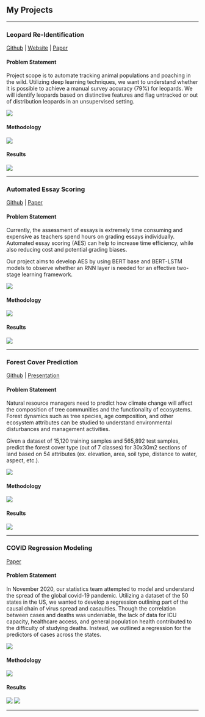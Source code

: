 ## My Projects

---

### Leopard Re-Identification
[Github](https://github.com/UC-Berkeley-I-School/Animal_Identification) | <a href="https://www.leopardspotting.com/"> Website</a> | <a href="https://drive.google.com/file/d/1rc2KwmqQQ2cZCliXXOgD8idwS8myBuWY/view"> Paper</a> 

#### Problem Statement
Project scope is to automate tracking animal populations and poaching in the wild. Utilizing deep learning techniques, we want to understand whether it is possible to achieve a manual survey accuracy (79%) for leopards. We will identify leopards based on distinctive features and flag untracked or out of distribution leopards in an unsupervised setting.

<img src="images/leop.png?raw=true"/>

#### Methodology
<img src="images/leop_methodology.PNG?raw=true"/>

#### Results
<img src="images/leop_results.PNG?raw=true"/>

---

### Automated Essay Scoring
[Github](https://github.com/vishpillai123/w266_aes) | <a href="https://github.com/vishpillai123/w266_aes/blob/main/A%20Two-stage%20Deep%20Neural%20Network%20for%20Automated%20Essay%20Scoring.pdf"> Paper</a>

#### Problem Statement
Currently, the assessment of essays is extremely time consuming and expensive as teachers spend hours on grading essays individually. Automated essay scoring (AES) can help to increase time efficiency, while also reducing cost and potential grading biases.

Our project aims to develop AES by using BERT base and BERT-LSTM models to observe whether an RNN layer is needed for an effective two-stage learning framework.


<img src="images/aes.png?raw=true"/>

#### Methodology
<img src="images/aes_methodology.PNG?raw=true"/>

#### Results
<img src="images/aes_results.png?raw=true"/>

---

### Forest Cover Prediction
[Github]([https://github.com/vishpillai123/w207_final_project_bwp]) |  <a href="https://github.com/vishpillai123/w266_aes/blob/main/A%20Two-stage%20Deep%20Neural%20Network%20for%20Automated%20Essay%20Scoring.pdf"> Presentation</a>

#### Problem Statement
Natural resource managers need to predict how climate change will affect the composition of tree communities and the functionality of ecosystems. Forest dynamics such as tree species, age composition, and other ecosystem attributes can be studied to understand environmental disturbances and management activities.  

Given a dataset of 15,120 training samples and 565,892 test samples, predict the forest cover type (out of 7 classes) for 30x30m2 sections of land based on 54 attributes (ex. elevation, area, soil type, distance to water, aspect, etc.). 

<img src="images/fc.png?raw=true"/>

#### Methodology
<img src="images/fc_methodology.PNG?raw=true"/>

#### Results
<img src="images/fc_results.PNG?raw=true"/>

---

### COVID Regression Modeling
<a href="pdfs/W203.3_Lab 2_Pillai_ScopetaRodrigues_Lurquin.pdf"> Paper</a>

#### Problem Statement

In November 2020, our statistics team attempted to model and understand the spread of the global covid-19 pandemic. Utilizing a dataset of the 50 states in the US, we wanted to develop a regression outlining part of the causal chain of virus spread and casaulties. Though the correlation between cases and deaths was undeniable, the lack of data for ICU capacity, healthcare access, and general population health contributed to the difficulty of studying deaths. Instead, we outlined a regression for the predictors of cases across the states.

<img src="images/covid_map.png?raw=true"/>

#### Methodology
<img src="images/many_regression_xy.png?raw=true"/>

#### Results
<img src="images/min_pop_xy.jpg?raw=true"/>
<img src="images/final_eq.jpg?raw=true"/>

---



